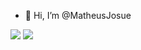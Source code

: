 - 👋 Hi, I’m @MatheusJosue
<img src="https://camo.githubusercontent.com/d38e6cc39779250a2835bf8ed3a72d10dbe3b05fa6527baa3f6f1e8e8bd056bf/68747470733a2f2f696d672e736869656c64732e696f2f62616467652f436f64652d507974686f6e2d696e666f726d6174696f6e616c3f7374796c653d666c6174266c6f676f3d707974686f6e266c6f676f436f6c6f723d776869746526636f6c6f723d326262633861">
<img src="https://camo.githubusercontent.com/ad5e15d135e0e177bda23d5d88ccc1db6b88cdbe22c6d0cd3906a1c1d0eab596/68747470733a2f2f696d672e736869656c64732e696f2f62616467652f5374796c696e672d426f6f7473747261702d696e666f726d6174696f6e616c3f7374796c653d666c6174266c6f676f3d626f6f747374726170266c6f676f436f6c6f723d776869746526636f6c6f723d326262633861"

<!---
MatheusJosue/MatheusJosue is a ✨ special ✨ repository because its `README.md` (this file) appears on your GitHub profile.
You can click the Preview link to take a look at your changes.
--->
